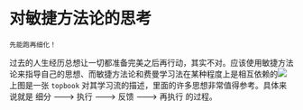 
# 对敏捷方法论的思考
	先能跑再细化！
过去的人生经历总想让一切都准备完美之后再行动，其实不对。应该使用敏捷方法论来指导自己的思想、而敏捷方法论和费曼学习法在某种程度上是相互依赖的![](Screenshot%202024-11-20%20at%2010.48.09.png)
上图是一张 `topbook` 对其学习流的描述，里面的许多思想非常值得参考。具体来说就是 细分 ---> 执行 ---> 反馈 ---> 再执行 的过程。